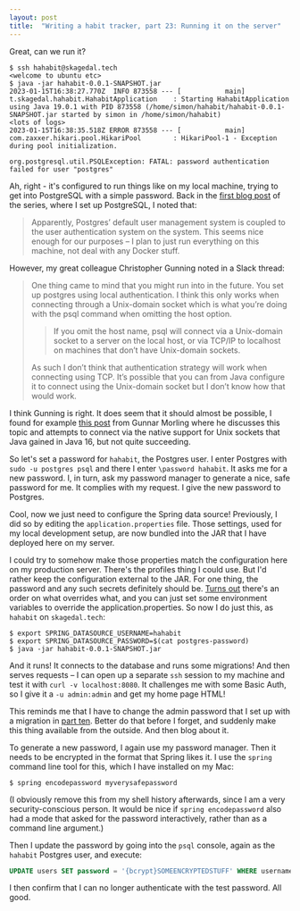```yaml
---
layout: post
title:  "Writing a habit tracker, part 23: Running it on the server"
---
```

Great, can we run it?

```shell
$ ssh hahabit@skagedal.tech
<welcome to ubuntu etc>
$ java -jar hahabit-0.0.1-SNAPSHOT.jar
2023-01-15T16:38:27.770Z  INFO 873558 --- [           main] t.skagedal.hahabit.HahabitApplication    : Starting HahabitApplication using Java 19.0.1 with PID 873558 (/home/simon/hahabit/hahabit-0.0.1-SNAPSHOT.jar started by simon in /home/simon/hahabit)
<lots of logs>
2023-01-15T16:38:35.518Z ERROR 873558 --- [           main] com.zaxxer.hikari.pool.HikariPool        : HikariPool-1 - Exception during pool initialization.

org.postgresql.util.PSQLException: FATAL: password authentication failed for user "postgres"
```

Ah, right - it's configured to run things like on my local machine, trying to get into PostgreSQL with a simple password. Back in the [first blog post](/2023/01/01/writing-a-habit-tracker.html) of the series, where I set up PostgreSQL, I noted that:

> Apparently, Postgres’ default user management system is coupled to the user authentication system on the system. This seems nice enough for our purposes – I plan to just run everything on this machine, not deal with any Docker stuff.

However, my great colleague Christopher Gunning noted in a Slack thread:

> One thing came to mind that you might run into in the future. You set up postgres using local authentication. I think this only works when connecting through a Unix-domain socket which is what you’re doing with the psql command when omitting the host option.
>> If you omit the host name, psql will connect via a Unix-domain socket to a server on the local host, or via TCP/IP to localhost on machines that don’t have Unix-domain sockets.
> 
> As such I don’t think that authentication strategy will work when connecting using TCP. It’s possible that you can from Java configure it to connect using the Unix-domain socket but I don’t know how that would work.

I think Gunning is right. It does seem that it should almost be possible, I found for example [this post](https://www.morling.dev/blog/talking-to-postgres-through-java-16-unix-domain-socket-channels/) from Gunnar Morling where he discusses this topic and attempts to connect via the native support for Unix sockets that Java gained in Java 16, but not quite succeeding. 

So let's set a password for `hahabit`, the Postgres user. I enter Postgres with `sudo -u postgres psql` and there I enter `\password hahabit`. It asks me for a new password. I, in turn, ask my password manager to generate a nice, safe password for me. It complies with my request. I give the new password to Postgres.

Cool, now we just need to configure the Spring data source! Previously, I did so by editing the `application.properties` file. Those settings, used for my local development setup, are now bundled into the JAR that I have deployed here on my server. 

I could try to somehow make those properties match the configuration here on my production server. There's the profiles thing I could use. But I'd rather keep the configuration external to the JAR. For one thing, the password and any such secrets definitely should be. [Turns out](https://docs.spring.io/spring-boot/docs/current/reference/htmlsingle/#features.external-config) there's an order on what overrides what, and you can just set some environment variables to override the application.properties. So now I do just this, as `hahabit` on `skagedal.tech`:

```shell
$ export SPRING_DATASOURCE_USERNAME=hahabit
$ export SPRING_DATASOURCE_PASSWORD=$(cat postgres-password)
$ java -jar hahabit-0.0.1-SNAPSHOT.jar
```

And it runs! It connects to the database and runs some migrations! And then serves requests – I can open up a separate `ssh` session to my machine and test it with `curl -v localhost:8080`. It challenges me with some Basic Auth,  so I give it a `-u admin:admin` and get my home page HTML!

This reminds me that I have to change the admin password that I set up with a migration in [part ten](/2023/01/10/habit-tracker-securing-things-2.html). Better do that before I forget, and suddenly make this thing available from the outside. And then blog about it. 

To generate a new password, I again use my password manager. Then it needs to be encrypted in the format that Spring likes it. I use the `spring` command line tool for this, which I have installed on my Mac:

```shell
$ spring encodepassword myverysafepassword
```

(I obviously remove this from my shell history afterwards, since I am a very security-conscious person. It would be nice if `spring encodepassword` also had a mode that asked for the password interactively, rather than as a command line argument.)  

Then I update the password by going into the `psql` console, again as the `hahabit` Postgres user, and execute:
```sql
UPDATE users SET password = '{bcrypt}SOMEENCRYPTEDSTUFF' WHERE username = 'admin';
```

I then confirm that I can no longer authenticate with the test password. All good.

